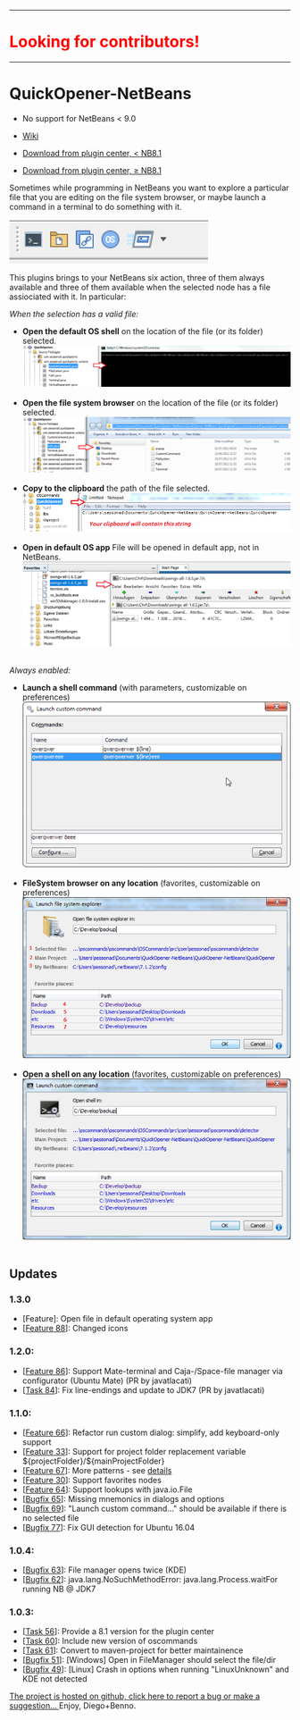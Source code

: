<hr>
<h1 style="color: #FF0000">Looking for contributors!</h1>
<hr>

QuickOpener-NetBeans
====================

* No support for NetBeans < 9.0

* [Wiki](https://github.com/dzsessona/QuickOpener-NetBeans/wiki/Home)<br/>
* [Download from plugin center, < NB8.1 ](http://plugins.netbeans.org/plugin/43217/quickopener)
* [Download from plugin center, &ge; NB8.1](http://plugins.netbeans.org/plugin/62668/?show=true)

Sometimes while programming in NetBeans you want to explore a particular file that you are editing on the file system browser, or maybe launch a command in a terminal to do something with it.

![Plugin toolbar](qoscreenshots/shot2.png)

This plugins brings to your NetBeans six action, three of them always available and three of them available when the selected node has a file assiociated with it. In particular:

_When the selection has a valid file:_

* **Open the default OS shell** on the location of the file (or its folder) selected.
![icon](qoscreenshots/shot7.PNG)&nbsp;
* **Open the file system browser** on the location of the file (or its folder) selected.
![icon](qoscreenshots/shot8.png)&nbsp;
* **Copy to the clipboard** the path of the file selected.
![icon](qoscreenshots/shot9.PNG)&nbsp;
* **Open in default OS app** File will be opened in default app, not in NetBeans.
![icon](qoscreenshots/shot12.PNG)&nbsp;

_Always enabled:_

* **Launch a shell command** (with parameters, customizable on preferences) ![icon](qoscreenshots/launch.png)&nbsp; 
* **FileSystem browser on any location** (favorites, customizable on preferences)
![icon](qoscreenshots/shot10.png)&nbsp; 
* **Open a shell on any location** (favorites, customizable on preferences)
![icon](qoscreenshots/shot11.png)&nbsp; 

<h2>Updates</h2>

<h3>1.3.0</h3>
<ul>
    <li>[Feature]: Open file in default operating system app</li>
    <li>[<a href="https://github.com/dzsessona/QuickOpener-NetBeans/issues/88">Feature 88</a>]: Changed icons</li>
</ul>

<h3>1.2.0:</h3>
<ul>
    <li>[<a href="https://github.com/dzsessona/QuickOpener-NetBeans/pull/86">Feature 86</a>]: Support Mate-terminal and Caja-/Space-file manager via configurator (Ubuntu Mate) (PR by javatlacati)</li>
    <li>[<a href="https://github.com/dzsessona/QuickOpener-NetBeans/pull/84">Task 84</a>]: Fix line-endings and update to JDK7 (PR by javatlacati)</li>
</ul>

<h3>1.1.0:</h3>
<ul>
    <li>[<a href="https://github.com/dzsessona/QuickOpener-NetBeans/issues/66">Feature 66</a>]: Refactor run custom dialog: simplify, add keyboard-only support</li>
    <li>[<a href="https://github.com/dzsessona/QuickOpener-NetBeans/issues/33">Feature 33</a>]: Support for project folder replacement variable ${projectFolder}/${mainProjectFolder}</li>
    <li>[<a href="https://github.com/dzsessona/QuickOpener-NetBeans/issues/67">Feature 67</a>]: More patterns - see <a href="https://github.com/dzsessona/QuickOpener-NetBeans/issues/67">details</a></li>
    <li>[<a href="https://github.com/dzsessona/QuickOpener-NetBeans/issues/30">Feature 30</a>]: Support favorites nodes</li>
    <li>[<a href="https://github.com/dzsessona/QuickOpener-NetBeans/issues/64">Feature 64</a>]: Support lookups with java.io.File</li>
    <li>[<a href="https://github.com/dzsessona/QuickOpener-NetBeans/issues/65">Bugfix 65</a>]: Missing mnemonics in dialogs and options</li>
    <li>[<a href="https://github.com/dzsessona/QuickOpener-NetBeans/issues/69">Bugfix 69</a>]: "Launch custom command..." should be available if there is no selected file</li>
    <li>[<a href="https://github.com/dzsessona/QuickOpener-NetBeans/issues/77">Bugfix 77</a>]: Fix GUI detection for Ubuntu 16.04</li>
</ul>

<h3>1.0.4:</h3>
<ul>
    <li>[<a href="https://github.com/dzsessona/QuickOpener-NetBeans/issues/63">Bugfix 63</a>]: File manager opens twice (KDE)</li>
    <li>[<a href="https://github.com/dzsessona/QuickOpener-NetBeans/issues/62">Bugfix 62</a>]: java.lang.NoSuchMethodError: java.lang.Process.waitFor running NB @ JDK7</li>
</ul>

<h3>1.0.3:</h3>
<ul>
    <li>[<a href="https://github.com/dzsessona/QuickOpener-NetBeans/issues/56">Task 56</a>]: Provide a 8.1 version for the plugin center</li>
    <li>[<a href="https://github.com/dzsessona/QuickOpener-NetBeans/issues/60">Task 60</a>]: Include new version of oscommands</li>
    <li>[<a href="https://github.com/dzsessona/QuickOpener-NetBeans/issues/61">Task 61</a>]: Convert to maven-project for better maintainence</li>
    <li>[<a href="https://github.com/dzsessona/QuickOpener-NetBeans/issues/51">Bugfix 51</a>]: [Windows] Open in FileManager should select the file/dir</li>
    <li>[<a href="https://github.com/dzsessona/QuickOpener-NetBeans/issues/49">Bugfix 49</a>]: [Linux] Crash in options when running "LinuxUnknown" and KDE not detected</li>

</ul>

<p><a href="https://github.com/kinkadzs/QuickOpener-NetBeans/wiki/Home">The project is hosted on github, click here to report a bug or make a suggestion...
    </a>Enjoy, Diego+Benno.
</p>
